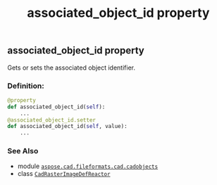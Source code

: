 ﻿---
title: associated_object_id property
second_title: Aspose.CAD for Python via .NET API References
description: 
type: docs
weight: 60
url: /python-net/aspose.cad.fileformats.cad.cadobjects/cadrasterimagedefreactor/associated_object_id/
is_root: false
---

## associated_object_id property


Gets or sets the associated object identifier.
### Definition:
```python
@property
def associated_object_id(self):
    ...
@associated_object_id.setter
def associated_object_id(self, value):
    ...
```

### See Also
* module [`aspose.cad.fileformats.cad.cadobjects`](../../)
* class [`CadRasterImageDefReactor`](/cad/python-net/aspose.cad.fileformats.cad.cadobjects/cadrasterimagedefreactor)
